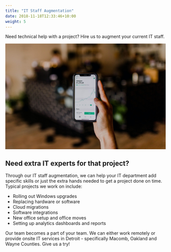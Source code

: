 ```yaml
---
title: "IT Staff Augmentation"
date: 2018-11-18T12:33:46+10:00
weight: 5
---
```


Need technical help with a project? Hire us to augment your current IT staff.

![Accounting Services](/images/austin-distel-nGc5RT2HmF0-unsplash.jpg)

## Need extra IT experts for that project?

Through our IT staff augmentation, we can help your IT department add specific skills or just the extra hands needed to get a project done on time.  Typical projects we work on include:

* Rolling out Windows upgrades
* Replacing hardware or software
* Cloud migrations
* Software integrations
* New office setup and office moves
* Setting up analytics dashboards and reports

Our team becomes a part of your team. We can either work remotely or provide onsite IT services in Detroit - specifically Macomb, Oakland and Wayne Counties. Give us a try!
